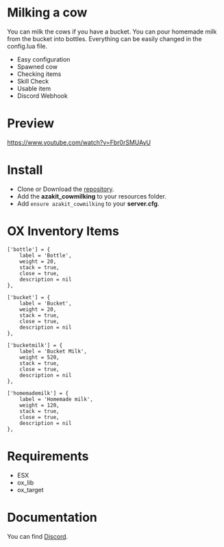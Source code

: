 # Milking a cow
You can milk the cows if you have a bucket. You can pour homemade milk from the bucket into bottles.
Everything can be easily changed in the config.lua file.

* Easy configuration
* Spawned cow
* Checking items
* Skill Check
* Usable item
* Discord Webhook

# Preview
https://www.youtube.com/watch?v=Fbr0rSMUAyU

# Install
- Clone or Download the [repository](https://github.com/AzakitHU/azakit_cowmilking).
- Add the **azakit_cowmilking** to your resources folder.
- Add `ensure azakit_cowmilking` to your **server.cfg**.

# OX Inventory Items
	
	['bottle'] = {
		label = 'Bottle',
		weight = 20,
		stack = true,
		close = true,
		description = nil
	},

	['bucket'] = {
		label = 'Bucket',
		weight = 20,
		stack = true,
		close = true,
		description = nil
	},

	['bucketmilk'] = {
		label = 'Bucket Milk',
		weight = 520,
		stack = true,
		close = true,
		description = nil
	},

	['homemademilk'] = {
		label = 'Homemade milk',
		weight = 120,
		stack = true,
		close = true,
		description = nil
	},

# Requirements
- ESX
- ox_lib
- ox_target

# Documentation
You can find [Discord](https://discord.gg/DmsF6DbCJ9).
